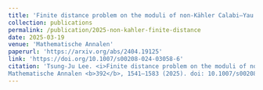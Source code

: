 ```yaml
---
title: 'Finite distance problem on the moduli of non-Kähler Calabi–Yau $\partial\bar{\partial}$-threefolds'
collection: publications
permalink: /publication/2025-non-kahler-finite-distance
date: 2025-03-19
venue: 'Mathematische Annalen'
paperurl: 'https://arxiv.org/abs/2404.19125'
link: 'https://doi.org/10.1007/s00208-024-03058-6'
citation: 'Tsung-Ju Lee. <i>Finite distance problem on the moduli of non-Kähler Calabi–Yau %\partial\bar{\partial}$-threefolds</i>. 
Mathematische Annalen <b>392</b>, 1541–1583 (2025). doi: 10.1007/s00208-025-03115-8'
---
```

